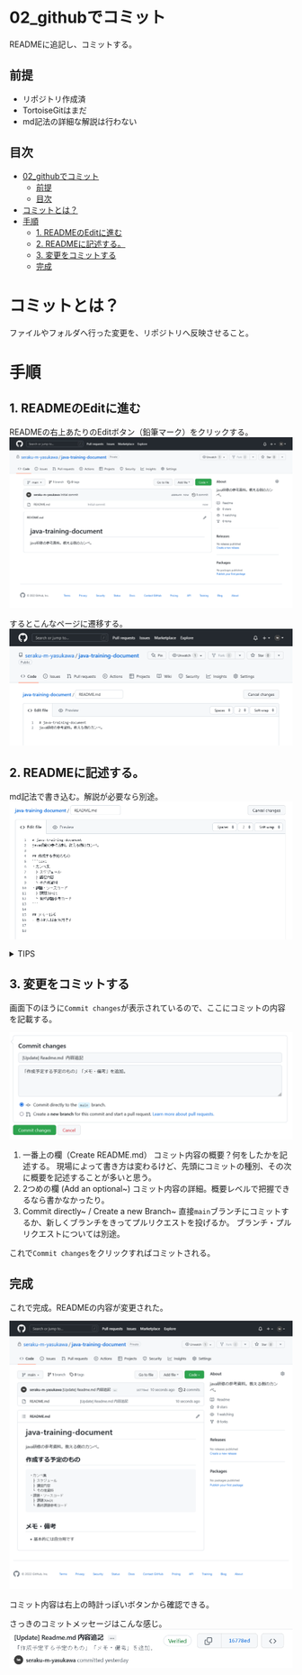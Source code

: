 <link rel="stylesheet" href="../default+.css"/>

# 02_githubでコミット
READMEに追記し、コミットする。

## 前提
- リポジトリ作成済
- TortoiseGitはまだ
- md記法の詳細な解説は行わない

## 目次
- [02\_githubでコミット](#02_githubでコミット)
	- [前提](#前提)
	- [目次](#目次)
- [コミットとは？](#コミットとは)
- [手順](#手順)
	- [1. READMEのEditに進む](#1-readmeのeditに進む)
	- [2. READMEに記述する。](#2-readmeに記述する)
	- [3. 変更をコミットする](#3-変更をコミットする)
	- [完成](#完成)

# コミットとは？
ファイルやフォルダへ行った変更を、リポジトリへ反映させること。

# 手順
## 1. READMEのEditに進む
READMEの右上あたりのEditボタン（鉛筆マーク）をクリックする。
<img src="../resource/1/01_repository04.png">

するとこんなページに遷移する。
<img src="../resource/2/02_commit01.png">



## 2. READMEに記述する。
md記法で書き込む。解説が必要なら別途。
<img src="../resource/2/02_commit02.png">


<details><summary>TIPS</summary>

タブのPreviewを選択すると、書いたmdのレビューができる。編集終える前に一度確認しておくべき。
<img src="../resource/2/02_commit02_2.png">

</details>


## 3. 変更をコミットする
画面下のほうに`Commit changes`が表示されているので、ここにコミットの内容を記載する。


<div class="Column2Div"><img src="../resource/2/02_commit04.png"><div style='font-size: 100%;'>

1. 一番上の欄（Create README.md）
   コミット内容の概要？何をしたかを記述する。
   現場によって書き方は変わるけど、先頭にコミットの種別、その次に概要を記述することが多いと思う。
1. 2つめの欄 (Add an optional~)
   コミット内容の詳細。概要レベルで把握できるなら書かなかったり。
1. Commit directly~ / Create a new Branch~
   直接`main`ブランチにコミットするか、新しくブランチをきってプルリクエストを投げるか。
   ブランチ・プルリクエストについては別途。

</div></div>


これで`Commit changes`をクリックすればコミットされる。




## 完成
これで完成。READMEの内容が変更された。

<img src="../resource/2/02_commit05.png"><br/>


コミット内容は右上の時計っぽいボタンから確認できる。  

さっきのコミットメッセージはこんな感じ。
<img src="../resource/2/02_commit06.png">

